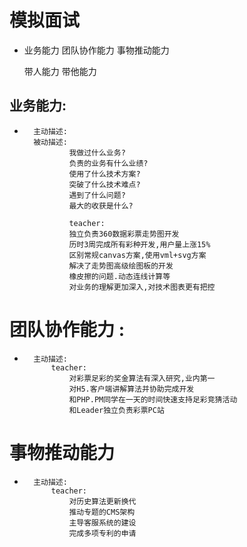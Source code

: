 #   模拟面试

*   业务能力   团队协作能力 事物推动能力

    带人能力    带他能力

##  业务能力:

*       主动描述:
        被动描述:
                我做过什么业务?
                负责的业务有什么业绩?
                使用了什么技术方案?
                突破了什么技术难点?
                遇到了什么问题?
                最大的收获是什么?

                teacher:
                独立负责360数据彩票走势图开发
                历时3周完成所有彩种开发,用户量上涨15%
                区别常规canvas方案,使用vml+svg方案
                解决了走势图高级绘图板的开发
                橡皮擦的问题.动态连线计算等
                对业务的理解更加深入,对技术图表更有把控


#   团队协作能力 :
        
*       主动描述:
            teacher:
                对彩票足彩的奖金算法有深入研究,业内第一
                对H5.客户端讲解算法并协助完成开发
                和PHP.PM同学在一天的时间快速支持足彩竞猜活动
                和Leader独立负责彩票PC站

#   事物推动能力

*       主动描述:
            teacher:
                对历史算法更新换代
                推动专题的CMS架构
                主导客服系统的建设
                完成多项专利的申请